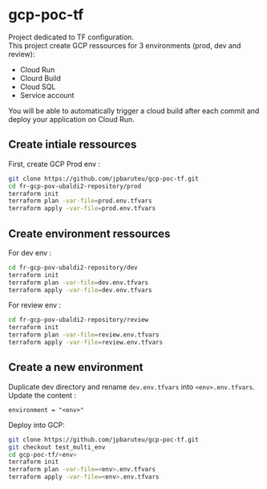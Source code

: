 # gcp-poc-tf

Project dedicated to TF configuration.  
This project create GCP ressources for 3 environments (prod, dev and review):
- Cloud Run
- Clourd Build
- Cloud SQL
- Service account

You will be able to automatically trigger a cloud build after each commit and deploy your application on Cloud Run.

## Create intiale ressources

First, create GCP Prod env :

```bash
git clone https://github.com/jpbaruteu/gcp-poc-tf.git
cd fr-gcp-pov-ubaldi2-repository/prod
terraform init
terraform plan -var-file=prod.env.tfvars
terraform apply -var-file=prod.env.tfvars
```

## Create environment ressources

For dev env :

```bash
cd fr-gcp-pov-ubaldi2-repository/dev
terraform init
terraform plan -var-file=dev.env.tfvars
terraform apply -var-file=dev.env.tfvars
```

For review env :

```bash
cd fr-gcp-pov-ubaldi2-repository/review
terraform init
terraform plan -var-file=review.env.tfvars
terraform apply -var-file=review.env.tfvars
```

## Create a new environment

Duplicate dev directory and rename `dev.env.tfvars` into `<env>.env.tfvars`. Update the content :

```
environment = "<env>"
```

Deploy <env> into GCP:

```bash
git clone https://github.com/jpbaruteu/gcp-poc-tf.git
git checkout test_multi_env
cd gcp-poc-tf/<env>
terraform init
terraform plan -var-file=<env>.env.tfvars
terraform apply -var-file=<env>.env.tfvars
```
